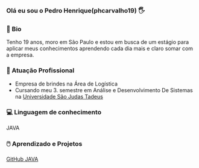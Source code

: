 ### Olá eu sou o Pedro Henrique(phcarvalho19) 🖐️

### 🙋 Bio
Tenho 19 anos, moro em São Paulo e estou em busca de um estágio para aplicar meus conhecimentos aprendendo cada dia mais e claro somar com a empresa.


### 📒 Atuação Profissional
- Empresa de brindes na Área de Logística
- Cursando meu 3. semestre em Análise e Desenvolvimento De Sistemas na [Universidade São Judas Tadeus](https://www.usjt.br/)

### 💻 Linguagem de conhecimento
JAVA

### 🖱️ Aprendizado e Projetos
[GitHub JAVA](https://github.com/phcarvalho19/JAVA)

  
